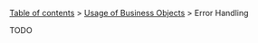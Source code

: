 [Table of contents](tutorial-toc.html) > [Usage of Business Objects](tutorial-usage.html) > Error Handling

TODO

